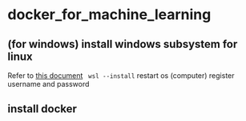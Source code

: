 # docker_for_machine_learning

## (for windows) install windows subsystem for linux
  Refer to [this document](https://qiita.com/hoshimado/items/51c99ccaee3d4222d99d)
  ``` wsl --install```
  restart os (computer)
  register username and password

## install docker
